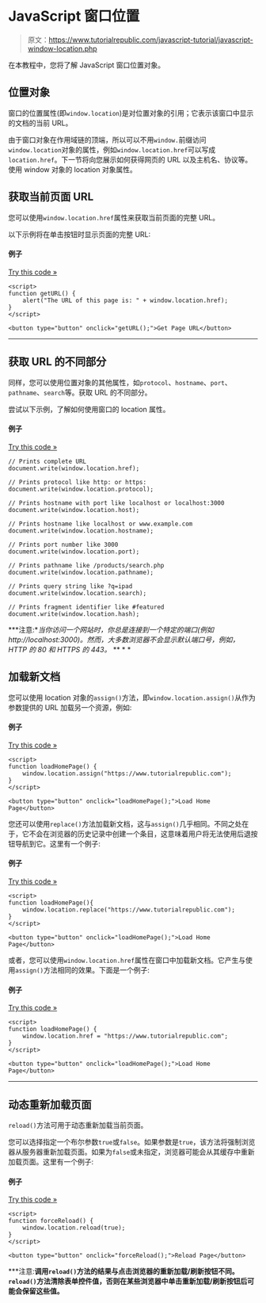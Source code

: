 # JavaScript 窗口位置

> 原文：<https://www.tutorialrepublic.com/javascript-tutorial/javascript-window-location.php>

在本教程中，您将了解 JavaScript 窗口位置对象。

## 位置对象

窗口的位置属性(即`window.location`)是对位置对象的引用；它表示该窗口中显示的文档的当前 URL。

由于窗口对象在作用域链的顶端，所以可以不用`window.`前缀访问`window.location`对象的属性，例如`window.location.href`可以写成`location.href`。下一节将向您展示如何获得网页的 URL 以及主机名、协议等。使用 window 对象的 location 对象属性。

## 获取当前页面 URL

您可以使用`window.location.href`属性来获取当前页面的完整 URL。

以下示例将在单击按钮时显示页面的完整 URL:

#### 例子

[Try this code »](../codelab.php?topic=javascript&file=get-current-url "Try this code using online Editor")

```
<script>
function getURL() {
    alert("The URL of this page is: " + window.location.href);
}
</script>

<button type="button" onclick="getURL();">Get Page URL</button>
```

* * *

## 获取 URL 的不同部分

同样，您可以使用位置对象的其他属性，如`protocol`、`hostname`、`port`、`pathname`、`search`等。获取 URL 的不同部分。

尝试以下示例，了解如何使用窗口的 location 属性。

#### 例子

[Try this code »](../codelab.php?topic=javascript&file=get-different-parts-of-a-url "Try this code using online Editor")

```
// Prints complete URL
document.write(window.location.href);

// Prints protocol like http: or https:
document.write(window.location.protocol); 

// Prints hostname with port like localhost or localhost:3000
document.write(window.location.host);

// Prints hostname like localhost or www.example.com
document.write(window.location.hostname);

// Prints port number like 3000
document.write(window.location.port);

// Prints pathname like /products/search.php
document.write(window.location.pathname); 

// Prints query string like ?q=ipad
document.write(window.location.search);

// Prints fragment identifier like #featured
document.write(window.location.hash);
```

 ***注意:**当你访问一个网站时，你总是连接到一个特定的端口(例如 http://localhost:3000)。然而，大多数浏览器不会显示默认端口号，例如，HTTP 的 80 和 HTTPS 的 443。*  ** * *

## 加载新文档

您可以使用 location 对象的`assign()`方法，即`window.location.assign()`从作为参数提供的 URL 加载另一个资源，例如:

#### 例子

[Try this code »](../codelab.php?topic=javascript&file=load-another-resource-from-a-url "Try this code using online Editor")

```
<script>
function loadHomePage() {
    window.location.assign("https://www.tutorialrepublic.com");
}
</script>

<button type="button" onclick="loadHomePage();">Load Home Page</button>
```

您还可以使用`replace()`方法加载新文档，这与`assign()`几乎相同。不同之处在于，它不会在浏览器的历史记录中创建一个条目，这意味着用户将无法使用后退按钮导航到它。这里有一个例子:

#### 例子

[Try this code »](../codelab.php?topic=javascript&file=replace-current-url-with-a-new-url "Try this code using online Editor")

```
<script>
function loadHomePage(){
    window.location.replace("https://www.tutorialrepublic.com");
}
</script>

<button type="button" onclick="loadHomePage();">Load Home Page</button>
```

或者，您可以使用`window.location.href`属性在窗口中加载新文档。它产生与使用`assign()`方法相同的效果。下面是一个例子:

#### 例子

[Try this code »](../codelab.php?topic=javascript&file=load-new-document-in-the-window "Try this code using online Editor")

```
<script>
function loadHomePage() {
    window.location.href = "https://www.tutorialrepublic.com";
}
</script>

<button type="button" onclick="loadHomePage();">Load Home Page</button>
```

* * *

## 动态重新加载页面

`reload()`方法可用于动态重新加载当前页面。

您可以选择指定一个布尔参数`true`或`false`。如果参数是`true`，该方法将强制浏览器从服务器重新加载页面。如果为`false`或未指定，浏览器可能会从其缓存中重新加载页面。这里有一个例子:

#### 例子

[Try this code »](../codelab.php?topic=javascript&file=reload-a-page-dynamically "Try this code using online Editor")

```
<script>
function forceReload() {
    window.location.reload(true);
}
</script>

<button type="button" onclick="forceReload();">Reload Page</button>
```

 ***注意:**调用`reload()`方法的结果与点击浏览器的重新加载/刷新按钮不同。`reload()`方法清除表单控件值，否则在某些浏览器中单击重新加载/刷新按钮后可能会保留这些值。**